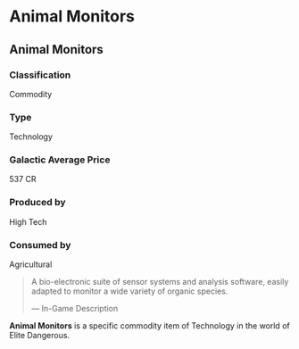 # Animal Monitors
## Animal Monitors

### Classification

Commodity

### Type

Technology

### Galactic Average Price

537 CR

### Produced by

High Tech

### Consumed by

Agricultural

> 
> 
> A bio-electronic suite of sensor systems and analysis software, easily adapted to monitor a wide variety of organic species.
> 
> 
> — In-Game Description
> 

**Animal Monitors** is a specific commodity item of Technology in the world of Elite Dangerous.